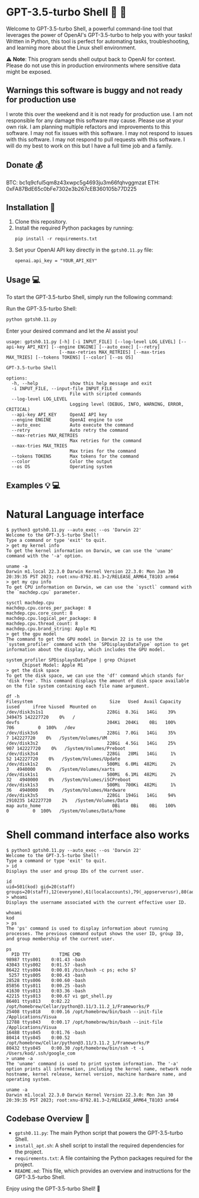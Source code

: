 # GPT-3.5-turbo Shell :rocket: :snake:

Welcome to GPT-3.5-turbo Shell, a powerful command-line tool that leverages the power of OpenAI's GPT-3.5-turbo to help you with your tasks! Written in Python, this tool is perfect for automating tasks, troubleshooting, and learning more about the Linux shell environment.

:warning: **Note**: This program sends shell output back to OpenAI for context. Please do not use this in production environments where sensitive data might be exposed.

## Warnings this software is buggy and not ready for production use
I wrote this over the weekend and it is not ready for production use. 
I am not responsible for any damage this software may cause.
Please use at your own risk.
I am planning multiple refactors and improvements to this software.
I may not fix issues with this software.
I may not respond to issues with this software.
I may not respond to pull requests with this software.
I will do my best to work on this but I have a full time job and a family.


## Donate :moneybag:

BTC: bc1q9cful5qm8z43xwpc5g4693ju3m66fqhvggmzat 
ETH: 0xFA87BdE65c0bFe7302e3b267cEB360105b77D225

## Installation :wrench:

1. Clone this repository.
2. Install the required Python packages by running:
    ```
    pip install -r requirements.txt
    ```
3. Set your OpenAI API key directly in the `gptsh0.11.py` file:
    ```
    openai.api_key = "YOUR_API_KEY"
    ```

## Usage :computer:

To start the GPT-3.5-turbo Shell, simply run the following command:


Run the GPT-3.5-turbo Shell:
```sh
python gptsh0.11.py
```

Enter your desired command and let the AI assist you!


```
usage: gptsh0.11.py [-h] [-i INPUT_FILE] [--log-level LOG_LEVEL] [--api-key API_KEY] [--engine ENGINE] [--auto_exec] [--retry]
                    [--max-retries MAX_RETRIES] [--max-tries MAX_TRIES] [--tokens TOKENS] [--color] [--os OS]

GPT-3.5-turbo Shell

options:
  -h, --help            show this help message and exit
  -i INPUT_FILE, --input-file INPUT_FILE
                        File with scripted commands
  --log-level LOG_LEVEL
                        Logging level (DEBUG, INFO, WARNING, ERROR, CRITICAL)
  --api-key API_KEY     OpenAI API key
  --engine ENGINE       OpenAI engine to use
  --auto_exec           Auto execute the command
  --retry               Auto retry the command
  --max-retries MAX_RETRIES
                        Max retries for the command
  --max-tries MAX_TRIES
                        Max tries for the command
  --tokens TOKENS       Max tokens for the command
  --color               Color the output
  --os OS               Operating system
  ```



## Examples :bulb: :computer:

# Natural Language interface

```
$ python3 gptsh0.11.py --auto_exec --os 'Darwin 22'
Welcome to the GPT-3.5-turbo Shell!
Type a command or type 'exit' to quit.
> get my kernel info
To get the kernel information on Darwin, we can use the 'uname' command with the '-a' option.

uname -a
Darwin m1.local 22.3.0 Darwin Kernel Version 22.3.0: Mon Jan 30 20:39:35 PST 2023; root:xnu-8792.81.3~2/RELEASE_ARM64_T8103 arm64
> get my cpu info
To get CPU information on Darwin, we can use the `sysctl` command with the `machdep.cpu` parameter.

sysctl machdep.cpu
machdep.cpu.cores_per_package: 8
machdep.cpu.core_count: 8
machdep.cpu.logical_per_package: 8
machdep.cpu.thread_count: 8
machdep.cpu.brand_string: Apple M1
> get the gpu model
The command to get the GPU model in Darwin 22 is to use the `system_profiler` command with the `SPDisplaysDataType` option to get information about the display, which includes the GPU model.

system_profiler SPDisplaysDataType | grep Chipset
      Chipset Model: Apple M1
> get the disk space
To get the disk space, we can use the 'df' command which stands for 'disk free'. This command displays the amount of disk space available on the file system containing each file name argument.

df -h
Filesystem                             Size   Used  Avail Capacity iused     ifree %iused  Mounted on
/dev/disk3s1s1                        228Gi  8.3Gi   14Gi    39%  349475 142227720    0%   /
devfs                                 204Ki  204Ki    0Bi   100%     706         0  100%   /dev
/dev/disk3s6                          228Gi  7.0Gi   14Gi    35%       7 142227720    0%   /System/Volumes/VM
/dev/disk3s2                          228Gi  4.5Gi   14Gi    25%     907 142227720    0%   /System/Volumes/Preboot
/dev/disk3s4                          228Gi   28Mi   14Gi     1%      52 142227720    0%   /System/Volumes/Update
/dev/disk1s2                          500Mi  6.0Mi  482Mi     2%       3   4940000    0%   /System/Volumes/xarts
/dev/disk1s1                          500Mi  6.1Mi  482Mi     2%      32   4940000    0%   /System/Volumes/iSCPreboot
/dev/disk1s3                          500Mi  700Ki  482Mi     1%      36   4940000    0%   /System/Volumes/Hardware
/dev/disk3s5                          228Gi  194Gi   14Gi    94% 2910235 142227720    2%   /System/Volumes/Data
map auto_home                           0Bi    0Bi    0Bi   100%       0         0  100%   /System/Volumes/Data/home
```
# Shell command interface also works

```
$ python3 gptsh0.11.py --auto_exec --os 'Darwin 22'
Welcome to the GPT-3.5-turbo Shell!
Type a command or type 'exit' to quit.
> id
Displays the user and group IDs of the current user.

id
uid=501(kod) gid=20(staff) groups=20(staff),12(everyone),61(localaccounts),79(_appserverusr),80(admin),81(_appserveradm),98(_lpadmin),701(com.apple.sharepoint.group.1),33(_appstore),100(_lpoperator),204(_developer),250(_analyticsusers),395(com.apple.access_ftp),398(com.apple.access_screensharing),399(com.apple.access_ssh),400(com.apple.access_remote_ae)
> whoami
Displays the username associated with the current effective user ID.

whoami
kod
> ps
The 'ps' command is used to display information about running processes. The previous command output shows the user ID, group ID, and group membership of the current user.

ps
  PID TTY           TIME CMD
98987 ttys001    0:01.43 -bash
43043 ttys002    0:01.57 -bash
86422 ttys004    0:00.01 /bin/bash -c ps; echo $?
 5257 ttys005    0:00.43 -bash
28528 ttys006    0:00.60 -bash
85856 ttys011    0:00.25 -bash
41630 ttys013    0:03.36 -bash
42215 ttys013    0:00.67 vi gpt_shell.py
86401 ttys013    0:02.22 /opt/homebrew/Cellar/python@3.11/3.11.2_1/Frameworks/P
25408 ttys018    0:00.16 /opt/homebrew/bin/bash --init-file /Applications/Visua
12788 ttys043    0:00.17 /opt/homebrew/bin/bash --init-file /Applications/Visua
16488 ttys045    0:01.76 -bash
80414 ttys045    0:00.52 /opt/homebrew/Cellar/python@3.11/3.11.2_1/Frameworks/P
80432 ttys045    0:00.30 /opt/homebrew/bin/ssh -t -i /Users/kod/.ssh/google_com
> uname -a
The 'uname' command is used to print system information. The '-a' option prints all information, including the kernel name, network node hostname, kernel release, kernel version, machine hardware name, and operating system.

uname -a
Darwin m1.local 22.3.0 Darwin Kernel Version 22.3.0: Mon Jan 30 20:39:35 PST 2023; root:xnu-8792.81.3~2/RELEASE_ARM64_T8103 arm64
```


## Codebase Overview :file_folder:

- `gptsh0.11.py`: The main Python script that powers the GPT-3.5-turbo Shell.
- `install_apt.sh`: A shell script to install the required dependencies for the project.
- `requirements.txt`: A file containing the Python packages required for the project.
- `README.md`: This file, which provides an overview and instructions for the GPT-3.5-turbo Shell.

Enjoy using the GPT-3.5-turbo Shell! :tada:
